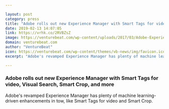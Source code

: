 ```yaml
---

layout: post
category: press
title: "Adobe rolls out new Experience Manager with Smart Tags for video, Visual Search, Smart Crop, and more"
date: 2019-02-13 14:07:05
link: https://vrhk.co/2RVBZsZ
image: https://venturebeat.com/wp-content/uploads/2017/03/Adobe-Experience-Cloud.jpg?w=1200&strip=all
domain: venturebeat.com
author: "VentureBeat"
icon: https://venturebeat.com/wp-content/themes/vb-news/img/favicon.ico
excerpt: "Adobe's revamped Experience Manager has plenty of machine learning-driven enhancements in tow, like Smart Tags for video and Smart Crop."

---
```


### Adobe rolls out new Experience Manager with Smart Tags for video, Visual Search, Smart Crop, and more

Adobe's revamped Experience Manager has plenty of machine learning-driven enhancements in tow, like Smart Tags for video and Smart Crop.